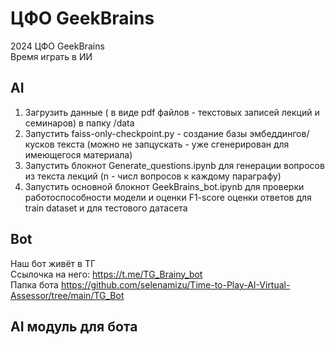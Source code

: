 # ЦФО GeekBrains
2024 ЦФО GeekBrains  
Время играть в ИИ
## AI
1. Загрузить данные ( в виде pdf файлов  - текстовых записей лекций и семинаров) в папку /data
2. Запустить faiss-only-checkpoint.py - создание базы эмбеддингов/кусков текста (можно не запцускать - уже сгенерирован для имеющегося материала)
3. Запустить блокнот Generate_questions.ipynb для генерации вопросов из текста лекций (n - числ вопросов к каждому параграфу)
4. Запустить основной блокнот GeekBrains_bot.ipynb для проверки работоспособности модели и оценки F1-score оценки ответов для train dataset и для тестового датасета

## Bot
Наш бот живёт в ТГ  
Ссылочка на него: https://t.me/TG_Brainy_bot  
Папка бота https://github.com/selenamizu/Time-to-Play-AI-Virtual-Assessor/tree/main/TG_Bot

## AI модуль для бота


